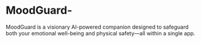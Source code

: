 # MoodGuard-
MoodGuard is a visionary AI-powered companion designed to safeguard both your emotional well-being and physical safety—all within a single app.
